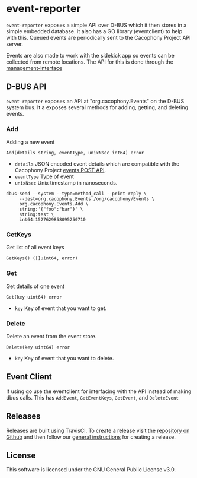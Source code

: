 # event-reporter

`event-reporter` exposes a simple API over D-BUS which it then stores
in a simple embedded database. It also has a GO library (eventclient) to help with this. Queued events are periodically sent to
the Cacophony Project API server.

Events are also made to work with the sidekick app so events can be collected from remote locations. The API for this is done through the [management-interface](https://github.com/TheCacophonyProject/management-interface)


## D-BUS API

`event-reporter` exposes an API at "org.cacophony.Events" on the D-BUS
system bus. It a exposes several methods for adding, getting, and deleting events.

### Add
Adding a new event
```
Add(details string, eventType, unixNsec int64) error
```
- `details` JSON encoded event details which
are compatible with the Cacophony Project [events POST
API](https://api.cacophony.org.nz/#api-Events-Add_Event).
- `eventType` Type of event
- `unixNsec` Unix timestamp in nanoseconds.

```
dbus-send --system --type=method_call --print-reply \
     --dest=org.cacophony.Events /org/cacophony/Events \
     org.cacophony.Events.Add \
     string:'{"foo":"bar"}' \
     string:test \
     int64:1527629858095250710
```

### GetKeys
Get list of all event keys
```
GetKeys() ([]uint64, error)
```


### Get
Get details of one event
```
Get(key uint64) error
```
- `key` Key of event that you want to get.

### Delete
Delete an event from the event store.
```
Delete(key uint64) error
```
- `key` Key of event that you want to delete.

## Event Client
If using go use the eventclient for interfacing with the API instead of making dbus calls. This has `AddEvent`, `GetEventKeys`, `GetEvent`, and `DeleteEvent`

## Releases

Releases are built using TravisCI. To create a release visit the
[repository on Github](https://github.com/TheCacophonyProject/audiobait/releases)
and then follow our [general instructions](https://docs.cacophony.org.nz/home/creating-releases)
for creating a release.

## License

This software is licensed under the GNU General Public License v3.0.
